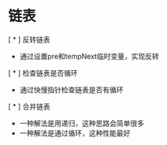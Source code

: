 # 链表

[ * ] 反转链表
- 通过设置pre和tempNext临时变量，实现反转

[ * ] 检查链表是否循环
- 通过快慢指针检查链表是否有循环

[ * ] 合并链表
- 一种解法是用递归，这种思路会简单很多
- 一种解法是通过循环，这种性能最好